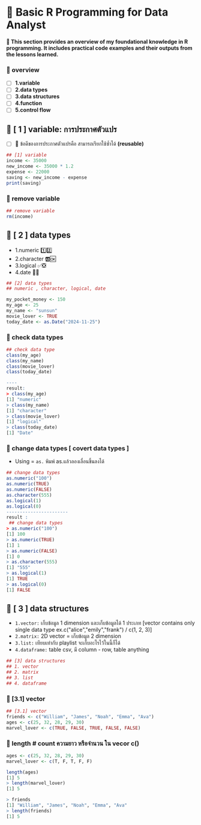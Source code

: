 # 🌻 Basic R Programming for Data Analyst
**📝 This section provides an overview of my foundational knowledge in R programming. It includes practical code examples and their outputs from the lessons learned.**
### 📑 overview 
- [ ]  **1.variable**
- [ ]  **2.data types**
- [ ]  **3.data structures**
- [ ]  **4.function**
- [ ]  **5.control flow**
## 🎄 [ 1 ] variable: การประกาศตัวแปร
- [ ] 🌵 ข้อดีของการประกาศตัวแปรคือ สามารถเรียกใช้ซ้ำได้ **(reusable)**
```r
## [1] variable
income <- 35000
new_income <- 35000 * 1.2
expense <- 22000
saving <- new_income - expense
print(saving)
```
### 🎄 remove variable
```r
## remove variable
rm(income)
```
## 🎄 [ 2 ] data types
- 1.numeric 1️⃣2️⃣
- 2.character 🆎🆗
- 3.logical ✅❎
- 4.date 📆⏰

```r
## [2] data types
## numeric , character, logical, date 

my_pocket_money <- 150
my_age <- 25
my_name <- "sunsun"
movie_lover <- TRUE
today_date <- as.Date("2024-11-25") 
```
### 🎄 check data types
```r
## check data type  
class(my_age)
class(my_name)
class(movie_lover)
class(today_date)

----
result:
> class(my_age)
[1] "numeric"
> class(my_name)
[1] "character"
> class(movie_lover)
[1] "logical"
> class(today_date)
[1] "Date"
```
### 🎄 change data types [ covert data types ]
- Using = `as.`  พิมพ์ as.แล้วลองเลื่อนขึ้นลงได้ 
```r
## change data types
as.numeric("100")
as.numeric(TRUE)
as.numeric(FALSE)
as.character(555)
as.logical(1)
as.logical(0)
-----------------------
result :
 ## change data types
> as.numeric("100")
[1] 100
> as.numeric(TRUE)
[1] 1
> as.numeric(FALSE)
[1] 0
> as.character(555)
[1] "555"
> as.logical(1)
[1] TRUE
> as.logical(0)
[1] FALSE
```
## 🎄 [ 3 ] data structures
- `1.vector:` เก็บข้อมูล 1 dimension และเก็บข้อมูลได้ 1 ประเภท [vector contains only single data type ex.c("alice","emily","frank") / c(1, 2, 3)]
- `2.matrix:` 2D vector = เก็บข้อมูล 2 dimension
- `3.list:` เทียบเท่ากับ playlist จะเก็บอะไรไว้ในนี้ก็ได้
- `4.dataframe:` table csv, มี column - row, table anything
```r
## [3] data structures
## 1. vector
## 2. matrix
## 3. list
## 4. dataframe
```
### 🎄 [3.1] vector
```r
## [3.1] vector
friends <- c("William", "James", "Noah", "Emma", "Ava")
ages <- c(25, 32, 28, 29, 30)
marvel_lover <- c(TRUE, FALSE, TRUE, FALSE, FALSE)
```
### 🎄 length # count ความยาว หรือจำนวน ใน vecor c()
```r
ages <- c(25, 32, 28, 29, 30)
marvel_lover <- c(T, F, T, F, F) 

length(ages)
[1] 5
> length(marvel_lover)
[1] 5

> friends
[1] "William", "James", "Noah", "Emma", "Ava"
> length(friends)
[1] 5
```
